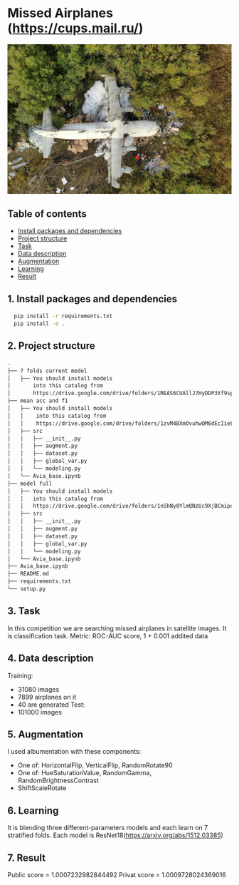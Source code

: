 # Missed Airplanes (https://cups.mail.ru/)
![](images/avia_image.jpg)
## Table of contents

<!--ts-->

   * [Install packages and dependencies](#1-Install-packages-and-dependencies)
   * [Project structure](#2-Project-structure)
   * [Task](#3-Task)
   * [Data description](#4-Data-description)
   * [Augmentation](#5-Augmentation)
   * [Learning](#6-Learning)
   * [Result](#7-Result)

<!--te-->

## 1. Install packages and dependencies
```bash
  pip install -r requirements.txt
  pip install -e .
```
## 2. Project structure

```bash
.
├── 7 folds current model                                                                               <-- First folder with models
│   ├── You should install models
│       into this catalog from 
│       https://drive.google.com/drive/folders/1REAS6CUAllJ7HyDDP3Xf9sprExrJUkhI?usp=sharing                <-- Link for download models
├── mean acc and f1                                                                                     <-- Second folder with models
│   ├── You should install models
│   │    into this catalog from
│   │    https://drive.google.com/drive/folders/1zvM4BXmOvuhwQM6dEcIieLdcZ4UnOx-n?usp=sharing               <-- Link for download models
│   ├── src                                                                                                 <-- Main functions
│   │   ├── __init__.py                                                                                         <-- Initialization
│   │   ├── augment.py                                                                                          <-- Audmentation functions
│   │   ├── dataset.py                                                                                          <-- Dataset functions
│   │   ├── global_var.py                                                                                       <-- Global variables
│   │   └── modeling.py                                                                                         <-- Train loop
│   └── Avia_base.ipynb                                                                                     <-- Training file
├── model full                                                                                          <-- Third folder with models
│   ├── You should install models
│   │   into this catalog from
│   │   https://drive.google.com/drive/folders/1nShNy0YlmQNzUc9XjBCmipqAPkW_Wtma?usp=sharing                <-- Link for download models
│   ├── src                                                                                                 <-- Main functions
│   │   ├── __init__.py                                                                                         <-- Initialization
│   │   ├── augment.py                                                                                          <-- Audmentation functions
│   │   ├── dataset.py                                                                                          <-- Dataset functions
│   │   ├── global_var.py                                                                                       <-- Global variables
│   │   └── modeling.py                                                                                         <-- Train loop
│   └── Avia_base.ipynb                                                                                     <-- Training file
├── Avia_base.ipynb                                                                                     <-- Training file with making prediction
├── README.md
├── requirements.txt                                                                                    <-- Description of dependencies
└── setup.py                                                                                            <-- Building python-packages file
```
## 3. Task 
In this competition we are searching missed airplanes in satellite images. It is classification task.
Metric: ROC-AUC score, 1 + 0.001 addited data

## 4. Data description
Training:
  * 31080 images
  * 7899 airplanes on it
  * 40 are generated
Test:
  * 101000 images

## 5. Augmentation
I used albumentation with these components:
  * One of: HorizontalFlip, VerticalFlip, RandomRotate90
  * One of: HueSaturationValue, RandomGamma, RandomBrightnessContrast
  * ShiftScaleRotate

## 6. Learning
It is blending three different-parameters models and each learn on 7 stratified folds.
Each model is ResNet18(https://arxiv.org/abs/1512.03385)

## 7. Result
Public score = 1.0007232982844492
Privat score = 1.0009728024369016

